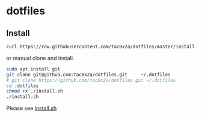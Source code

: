 # dotfiles

## Install

```sh
curl https://raw.githubusercontent.com/tac0x2a/dotfiles/master/install.sh | bash
```

or manual clone and install.

```sh
sudo apt install git
git clone git@github.com:tac0x2a/dotfiles.git     ~/.dotfiles
# git clone https://github.com/tac0x2a/dotfiles.git ~/.dotfiles
cd .dotfiles
chmod +x ./install.sh
./install.sh
```

Please see [install.sh](install.shh)
